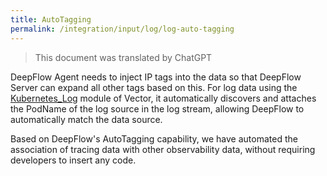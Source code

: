 ```yaml
---
title: AutoTagging
permalink: /integration/input/log/log-auto-tagging
---
```


> This document was translated by ChatGPT

DeepFlow Agent needs to inject IP tags into the data so that DeepFlow Server can expand all other tags based on this. For log data using the [Kubernetes_Log](https://vector.dev/docs/reference/configuration/sources/kubernetes_logs/) module of Vector, it automatically discovers and attaches the PodName of the log source in the log stream, allowing DeepFlow to automatically match the data source.

Based on DeepFlow's AutoTagging capability, we have automated the association of tracing data with other observability data, without requiring developers to insert any code.
